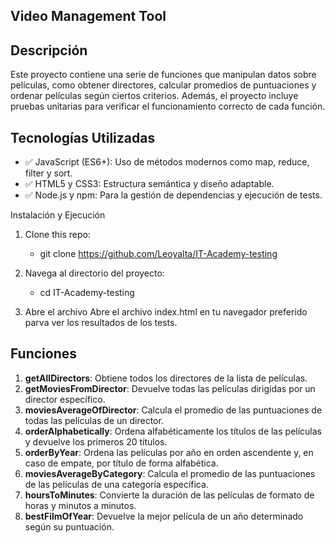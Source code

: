 ## Video Management Tool

## Descripción

Este proyecto contiene una serie de funciones que manipulan datos sobre películas, como obtener directores, calcular promedios de puntuaciones y ordenar películas según ciertos criterios. Además, el proyecto incluye pruebas unitarias para verificar el funcionamiento correcto de cada función.

## Tecnologías Utilizadas

- ✅ JavaScript (ES6+): Uso de métodos modernos como map, reduce, filter y sort.
- ✅ HTML5 y CSS3: Estructura semántica y diseño adaptable.
- ✅ Node.js y npm: Para la gestión de dependencias y ejecución de tests.

Instalación y Ejecución

1. Clone this repo:

   - git clone https://github.com/Leoyalta/IT-Academy-testing

2. Navega al directorio del proyecto:

   - cd IT-Academy-testing

3. Abre el archivo Abre el archivo index.html en tu navegador preferido parva ver los resultados de los tests.

## Funciones

1. **getAllDirectors**: Obtiene todos los directores de la lista de películas.
2. **getMoviesFromDirector**: Devuelve todas las películas dirigidas por un director específico.
3. **moviesAverageOfDirector**: Calcula el promedio de las puntuaciones de todas las películas de un director.
4. **orderAlphabetically**: Ordena alfabéticamente los títulos de las películas y devuelve los primeros 20 títulos.
5. **orderByYear**: Ordena las películas por año en orden ascendente y, en caso de empate, por título de forma alfabética.
6. **moviesAverageByCategory**: Calcula el promedio de las puntuaciones de las películas de una categoría específica.
7. **hoursToMinutes**: Convierte la duración de las películas de formato de horas y minutos a minutos.
8. **bestFilmOfYear**: Devuelve la mejor película de un año determinado según su puntuación.
